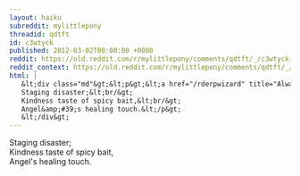 ```yaml
---
layout: haiku
subreddit: mylittlepony
threadid: qdtft
id: c3wtyck
published: 2012-03-02T00:00:00 +0000
reddit: https://old.reddit.com/r/mylittlepony/comments/qdtft/_/c3wtyck
reddit_context: https://old.reddit.com/r/mylittlepony/comments/qdtft/_/c3wtyck?context=3
html: |
   &lt;div class="md"&gt;&lt;p&gt;&lt;a href="/rderpwizard" title="Always Relevant / Loyalty Bewitched By Plot / Paper Bag Princess"&gt;&lt;/a&gt;
   Staging disaster;&lt;br/&gt;
   Kindness taste of spicy bait,&lt;br/&gt;
   Angel&amp;#39;s healing touch.&lt;/p&gt;
   &lt;/div&gt;
---
```


[](/rderpwizard "Always Relevant / Loyalty Bewitched By Plot / Paper Bag Princess")
Staging disaster;  
Kindness taste of spicy bait,  
Angel's healing touch.